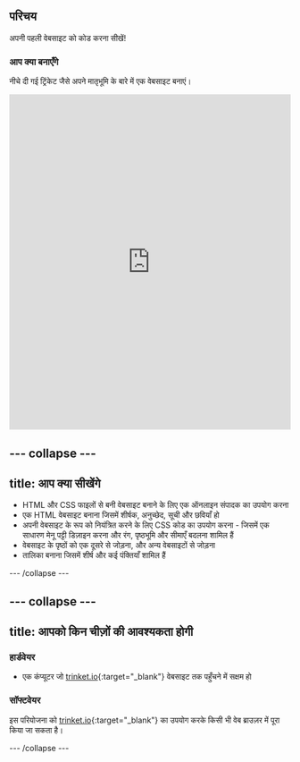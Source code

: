 ## परिचय

अपनी पहली वेबसाइट को कोड करना सीखें!

### आप क्या बनाएँगे

नीचे दी गई ट्रिंकेट जैसे अपने मातृभूमि के बारे में एक वेबसाइट बनाएं।

<div class="scratch-preview">
  <iframe src="https://trinket.io/embed/html/8d5e6e8aad" width="100%" height="600" frameborder="0" marginwidth="0" marginheight="0" allowfullscreen></iframe>
</div>

--- collapse ---
---
title: आप क्या सीखेंगे
---

+ HTML और CSS फाइलों से बनी वेबसाइट बनाने के लिए एक ऑनलाइन संपादक का उपयोग करना
+ एक HTML वेबसाइट बनाना जिसमें शीर्षक, अनुच्छेद, सूची और छवियाँ हो
+ अपनी वेबसाइट के रूप को नियंत्रित करने के लिए CSS कोड का उपयोग करना - जिसमें एक साधारण मेनू पट्टी डिज़ाइन करना और रंग, पृष्ठभूमि और सीमाएँ बदलना शामिल हैं
+ वेबसाइट के पृष्ठों को एक दूसरे से जोड़ना, और अन्य वेबसाइटों से जोड़ना
+ तालिका बनाना जिसमें शीर्ष और कई पंक्तियाँ शामिल हैं

--- /collapse ---

--- collapse ---
---
title: आपको किन चीज़ों की आवश्यकता होगी
---

### हार्डवेयर

+ एक कंप्यूटर जो [trinket.io](https://trinket.io){:target="_blank"} वेबसाइट तक पहुँचने में सक्षम हो

### सॉफ्टवेयर

इस परियोजना को [trinket.io](https://trinket.io){:target="_blank"} का उपयोग करके किसी भी वेब ब्राउज़र में पूरा किया जा सकता है।

--- /collapse ---